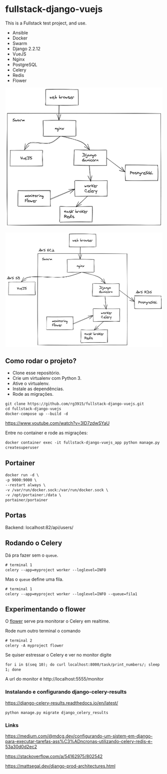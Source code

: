 # fullstack-django-vuejs

This is a Fullstack test project, and use.

* Ansible
* Docker
* Swarm
* Django 2.2.12
* VueJS
* Nginx
* PostgreSQL
* Celery
* Redis
* Flower


![01](img/01-swarm.png)

![02](img/02-external-AWS-service.png)


## Como rodar o projeto?

* Clone esse repositório.
* Crie um virtualenv com Python 3.
* Ative o virtualenv.
* Instale as dependências.
* Rode as migrações.

```
git clone https://github.com/rg3915/fullstack-django-vuejs.git
cd fullstack-django-vuejs
docker-compose up --build -d
```

https://www.youtube.com/watch?v=3lD7zdwSYaU


Entre no container e rode as migrações:

```
docker container exec -it fullstack-django-vuejs_app python manage.py createsuperuser
```


## Portainer

```
docker run -d \
-p 9000:9000 \
--restart always \
-v /var/run/docker.sock:/var/run/docker.sock \
-v /opt/portainer:/data \
portainer/portainer
```

## Portas

Backend: localhost:82/api/users/

## Rodando o Celery

Dá pra fazer sem o `queue`.

```
# terminal 1
celery --app=myproject worker --loglevel=INFO
```

Mas o `queue` define uma fila.

```
# terminal 1
celery --app=myproject worker --loglevel=INFO --queue=fila1
```

## Experimentando o flower

O [flower](https://flower.readthedocs.io/en/latest/) serve pra monitorar o Celery em realtime.

Rode num outro terminal o comando

```
# terminal 2
celery -A myproject flower
```

Se quiser estressar o Celery e ver no monitor digite

```
for i in $(seq 10); do curl localhost:8000/task/print_numbers/; sleep 1; done
```

A url do monitor é http://localhost:5555/monitor


### Instalando e configurando django-celery-results

https://django-celery-results.readthedocs.io/en/latest/

```
python manage.py migrate django_celery_results
```

### Links

https://medium.com/@mdcg.dev/configurando-um-sistem-em-django-para-executar-tarefas-ass%C3%ADncronas-utilizando-celery-redis-e-53a30d0d2ec2

https://stackoverflow.com/a/54162975/802542

https://mattsegal.dev/django-prod-architectures.html

